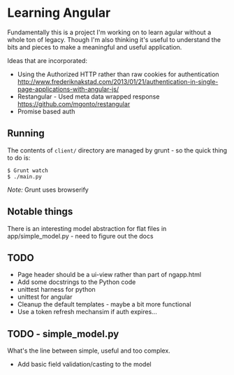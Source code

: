 # Learning Angular

Fundamentally this is a project I'm working on to learn agular without a whole ton of legacy.  Though I'm also thinking
it's useful to understand the bits and pieces to make a meaningful and useful application.

Ideas that are incorporated:

* Using the Authorized HTTP rather than raw cookies for authentication 
    http://www.frederiknakstad.com/2013/01/21/authentication-in-single-page-applications-with-angular-js/
* Restangular - Used meta data wrapped response
    https://github.com/mgonto/restangular
* Promise based auth


## Running

The contents of ``client/`` directory are managed by grunt - so the quick thing to do is:

    $ Grunt watch
    $ ./main.py

*Note:* Grunt uses browserify

## Notable things

There is an interesting model abstraction for flat files in app/simple_model.py - need to figure out the docs


## TODO

* Page header should be a ui-view rather than part of ngapp.html
* Add some docstrings to the Python code
* unittest harness for python
* unittest for angular
* Cleanup the default templates - maybe a bit more functional
* Use a token refresh mechansim if auth expires...


## TODO - simple_model.py

What's the line between simple, useful and too complex.

* Add basic field validation/casting to the model
